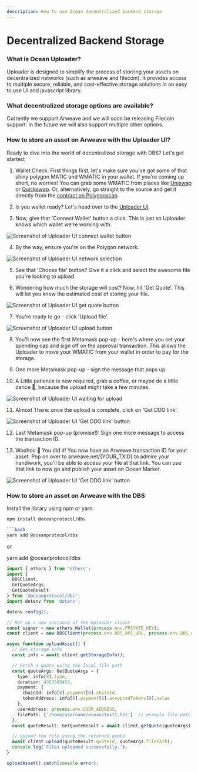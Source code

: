 ```yaml
---
description: How to use Ocean decentralized backend storage
---
```


# Decentralized Backend Storage

### What is Ocean Uploader? 

Uploader is designed to simplify the process of storring your assets on decentralized networks (such as arweave and filecoin). It provides access to multiple secure, reliable, and cost-effective storage solutions in an easy to use UI and javascript library.

### What decentralized storage options are available?

Currently we support Arweave and we will soon be releasing Filecoin support. In the future we will also support multiple other options. 

### How to store an asset on Arweave with the Uploader UI? 

Ready to dive into the world of decentralized storage with DBS? Let's get started:

1. Wallet Check: First things first, let's make sure you've got some of that shiny polygon MATIC and WMATIC in your wallet. If you're coming up short, no worries! You can grab some WMATIC from places like [Uniswap](https://app.uniswap.org/) or [Quickswap](https://quickswap.exchange/). Or, alternatively, go straight to the source and get it directly from the [contract on Polygonscan](https://polygonscan.com/token/0x0d500B1d8E8eF31E21C99d1Db9A6444d3ADf1270#writeContract).

2. Is you wallet ready? Let's head over to the [Uploader UI](https://dbs-ui-lib.vercel.app/?path=/docs/dbs-ui-library-dbsuploader--docs).

3. Now, give that 'Connect Wallet' button a click. This is just so Uploader knows which wallet we're working with.

![Screenshot of Uploader UI connect wallet button](../../.gitbook/assets/hosting/dbs-ui-connect.png)

4. By the way, ensure you're on the Polygon network.

![Screenshot of Uploader UI network selection](../../.gitbook/assets/hosting/dbs-ui-network.png)

5. See that 'Choose file' button? Give it a click and select the awesome file you're looking to upload.

6. Wondering how much the storage will cost? Now, hit 'Get Quote'. This will let you know the estimated cost of storing your file. 

![Screenshot of Uploader UI get quote button](../../.gitbook/assets/hosting/dbs-ui-get-quote.png)

7. You're ready to go - click 'Upload file'.

![Screenshot of Uploader UI upload button](../../.gitbook/assets/hosting/dbs-ui-upload.png)

8. You'll now see the first Metamask pop-up - here's where you set your spending cap and sign off on the approval transaction. This allows the Uploader to move your WMATIC from your wallet in order to pay for the storage.

9. One more Metamask pop-up - sign the message that pops up.

10. A Little patience is now required, grab a coffee, or maybe do a little dance 🕺, because the upload might take a few minutes.

![Screenshot of Uploader UI waiting for upload](../../.gitbook/assets/hosting/dbs-ui-wait.png)

11. Almost There: once the upload is complete, click on 'Get DDO link'.

![Screenshot of Uploader UI 'Get DDO link' button](../../.gitbook/assets/hosting/dbs-ui-get-ddo-link.png)

12. Last Metamask pop-up (promise!): Sign one more message to access the transaction ID.

13. Woohoo 🎉 You did it! You now have an Arweave transaction ID for your asset. Pop on over to arweave.net/{YOUR_TXID} to admire your handiwork, you'll be able to access your file at that link. You can use that link to now go and publish your asset on Ocean Market. 

![Screenshot of Uploader UI 'Get DDO link' button](../../.gitbook/assets/hosting/dbs-ui-copy-ID.png)

### How to store an asset on Arweave with the DBS

Install the library using npm or yarn:

```bash
npm install @oceanprotocol/dbs

```bash
yarn add @oceanprotocol/dbs
```

or

yarn add @oceanprotocol/dbs


```typescript
import { ethers } from 'ethers';
import {
  DBSClient,
  GetQuoteArgs,
  GetQuoteResult
} from '@oceanprotocol/dbs';
import dotenv from 'dotenv';

dotenv.config();

// Set up a new instance of the Uploader client
const signer = new ethers.Wallet(process.env.PRIVATE_KEY);
const client = new DBSClient(process.env.DBS_API_URL, process.env.DBS_ACCOUNT, signer);

async function uploadAsset() {
  // Get storage info
  const info = await client.getStorageInfo();

  // Fetch a quote using the local file path
  const quoteArgs: GetQuoteArgs = {
    type: info[0].type,
    duration: 4353545453,
    payment: {
      chainId: info[0].payment[0].chainId,
      tokenAddress: info[0].payment[0].acceptedTokens[0].value
    },
    userAddress: process.env.USER_ADDRESS,
    filePath: ['/home/username/ocean/test1.txt']  // example file path
  };
  const quoteResult: GetQuoteResult = await client.getQuote(quoteArgs);

  // Upload the file using the returned quote
  await client.upload(quoteResult.quoteId, quoteArgs.filePath);
  console.log('Files uploaded successfully.');
}

uploadAsset().catch(console.error);

```